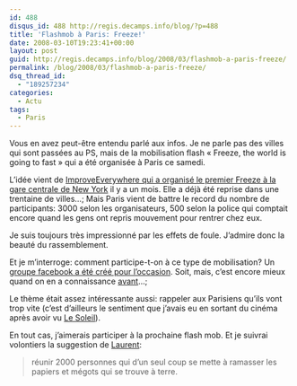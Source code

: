 ```yaml
---
id: 488
disqus_id: 488 http://regis.decamps.info/blog/?p=488
title: 'Flashmob à Paris: Freeze!'
date: 2008-03-10T19:23:41+00:00
layout: post
guid: http://regis.decamps.info/blog/2008/03/flashmob-a-paris-freeze/
permalink: /blog/2008/03/flashmob-a-paris-freeze/
dsq_thread_id:
  - "189257234"
categories:
  - Actu
tags:
  - Paris
---
```

Vous en avez peut-être entendu parlé aux infos. Je ne parle pas des villes qui sont passées au PS, mais de la mobilisation flash « Freeze, the world is going to fast » qui a été organisée à Paris ce samedi.
  
L’idée vient de [ImproveEverywhere qui a organisé le premier Freeze à la gare centrale de New York](http://improveverywhere.com/2008/01/31/frozen-grand-central/) il y a un mois. Elle a déjà été reprise dans une trentaine de villes…; Mais Paris vient de battre le record du nombre de participants: 3000 selon les organisateurs, 500 selon la police qui comptait encore quand les gens ont repris mouvement pour rentrer chez eux.

<!--more-->
  
Je suis toujours très impressionné par les effets de foule. J’admire donc la beauté du rassemblement.

Et je m’interroge: comment participe-t-on à ce type de mobilisation? Un [groupe facebook a été créé pour l’occasion](http://www.facebook.com/event.php?eid=7960989587). Soit, mais, c’est encore mieux quand on en a connaissance [avant](http://www.blog2manu.com/mon_weblog/2008/02/freeze-th-world.html)…; 

Le thème était assez intéressante aussi: rappeler aux Parisiens qu’ils vont trop vite (c’est d’ailleurs le sentiment que j’avais eu en sortant du cinéma après avoir vu [Le Soleil](http://www.allocine.fr/film/fichefilm_gen_cfilm=61452.html)). 

En tout cas, j’aimerais participer à la prochaine flash mob. Et je suivrai volontiers la suggestion de [Laurent](http://laurent.guedon.org/2008/03/10/freeze-et-poke/):

> réunir 2000 personnes qui d’un seul coup se mette à ramasser les papiers et mégots qui se trouve à terre.
